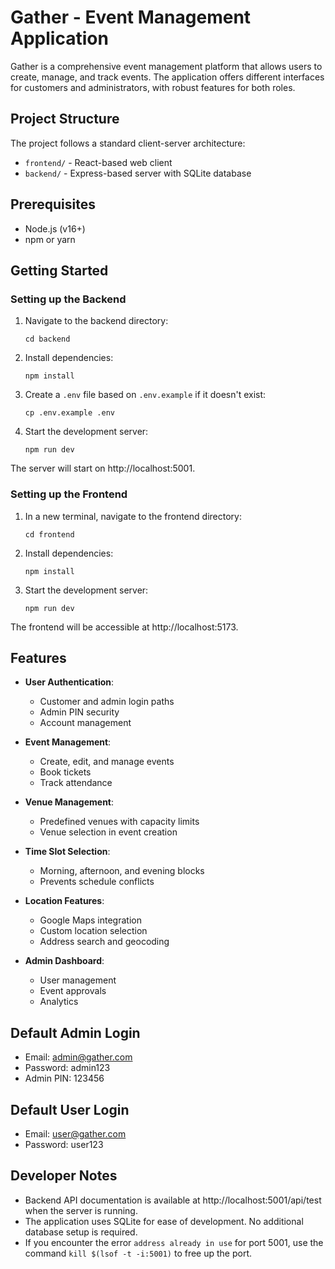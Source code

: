 # Gather - Event Management Application

Gather is a comprehensive event management platform that allows users to create, manage, and track events. The application offers different interfaces for customers and administrators, with robust features for both roles.

## Project Structure

The project follows a standard client-server architecture:

- `frontend/` - React-based web client
- `backend/` - Express-based server with SQLite database

## Prerequisites

- Node.js (v16+)
- npm or yarn

## Getting Started

### Setting up the Backend

1. Navigate to the backend directory:
   ```
   cd backend
   ```

2. Install dependencies:
   ```
   npm install
   ```

3. Create a `.env` file based on `.env.example` if it doesn't exist:
   ```
   cp .env.example .env
   ```

4. Start the development server:
   ```
   npm run dev
   ```

The server will start on http://localhost:5001.

### Setting up the Frontend

1. In a new terminal, navigate to the frontend directory:
   ```
   cd frontend
   ```

2. Install dependencies:
   ```
   npm install
   ```

3. Start the development server:
   ```
   npm run dev
   ```

The frontend will be accessible at http://localhost:5173.

## Features

- **User Authentication**:
  - Customer and admin login paths
  - Admin PIN security
  - Account management

- **Event Management**:
  - Create, edit, and manage events
  - Book tickets
  - Track attendance

- **Venue Management**:
  - Predefined venues with capacity limits
  - Venue selection in event creation

- **Time Slot Selection**:
  - Morning, afternoon, and evening blocks
  - Prevents schedule conflicts

- **Location Features**:
  - Google Maps integration
  - Custom location selection
  - Address search and geocoding

- **Admin Dashboard**:
  - User management
  - Event approvals
  - Analytics

## Default Admin Login

- Email: admin@gather.com
- Password: admin123
- Admin PIN: 123456

## Default User Login

- Email: user@gather.com
- Password: user123

## Developer Notes

- Backend API documentation is available at http://localhost:5001/api/test when the server is running.
- The application uses SQLite for ease of development. No additional database setup is required.
- If you encounter the error `address already in use` for port 5001, use the command `kill $(lsof -t -i:5001)` to free up the port.
